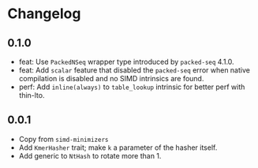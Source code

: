 # Changelog

## 0.1.0
- feat: Use `PackedNSeq` wrapper type introduced by `packed-seq` 4.1.0.
- feat: Add `scalar` feature that disabled the `packed-seq` error when native
  compilation is disabled and no SIMD intrinsics are found.
- perf: Add `inline(always)` to `table_lookup` intrinsic for better perf with thin-lto.

## 0.0.1
- Copy from `simd-minimizers`
- Add `KmerHasher` trait; make `k` a parameter of the hasher itself.
- Add generic to `NtHash` to rotate more than 1.
